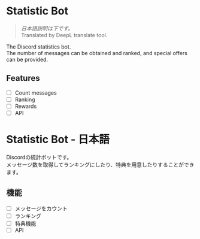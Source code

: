 # Statistic Bot
> *日本語説明は下です。*  
> Translated by DeepL translate tool.

The Discord statistics bot.  
The number of messages can be obtained and ranked, and special offers can be provided.

## Features
* [ ] Count messages
* [ ] Ranking
* [ ] Rewards
* [ ] API

# Statistic Bot - 日本語
Discordの統計ボットです。  
メッセージ数を取得してランキングにしたり、特典を用意したりすることができます。

## 機能
* [ ] メッセージをカウント
* [ ] ランキング
* [ ] 特典機能
* [ ] API